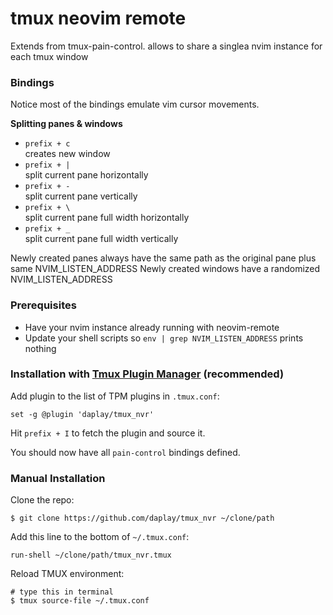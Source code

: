 # tmux neovim remote

Extends from tmux-pain-control. allows to share a singlea nvim
instance for each tmux window

### Bindings

Notice most of the bindings emulate vim cursor movements.

**Splitting panes & windows**

- `prefix + c`<br/>
  creates new window
- `prefix + |`<br/>
  split current pane horizontally
- `prefix + -`<br/>
  split current pane vertically
- `prefix + \`<br/>
  split current pane full width horizontally
- `prefix + _`<br/>
  split current pane full width vertically

Newly created panes always have the same path as the original pane plus same NVIM_LISTEN_ADDRESS
Newly created windows have a randomized NVIM_LISTEN_ADDRESS

### Prerequisites

- Have your nvim instance already running with neovim-remote
- Update your shell scripts so `env | grep NVIM_LISTEN_ADDRESS` prints nothing

### Installation with [Tmux Plugin Manager](https://github.com/tmux-plugins/tpm) (recommended)

Add plugin to the list of TPM plugins in `.tmux.conf`:

    set -g @plugin 'daplay/tmux_nvr'

Hit `prefix + I` to fetch the plugin and source it.

You should now have all `pain-control` bindings defined.

### Manual Installation

Clone the repo:

    $ git clone https://github.com/daplay/tmux_nvr ~/clone/path

Add this line to the bottom of `~/.tmux.conf`:

    run-shell ~/clone/path/tmux_nvr.tmux

Reload TMUX environment:

    # type this in terminal
    $ tmux source-file ~/.tmux.conf


